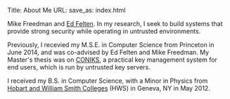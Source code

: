 Title: About Me
URL:
save_as: index.html

<div class="left">
<div class="inner>
<p>
I am a second-year PhD student in the Computer Science Department at Princeton University working with <a href="http://www.cs.princeton.edu/~mfreed">Mike Freedman</a> and <a href="http://www.cs.princeton.edu/~felten">Ed Felten</a>. In my research, I seek to build systems that provide strong security while operating in untrusted environments.
</p>

<p>Previously, I recevied my M.S.E. in Computer Science from Princeton in June 2014, and was co-advised by Ed Felten and Mike Freedman. My Master's thesis was on <a href="http://coniks.org">CONIKS</a>, a practical key management system for end users, which is run by untrusted key servers.</p>

<p>I received my B.S. in Computer Science, with a Minor in Physics from <a href="http://www.hws.edu">Hobart and William Smith Colleges</a> (HWS) in Geneva, NY in May 2012. 
</p>
</div>
</div>